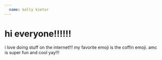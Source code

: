 ```yaml
---
  name: kelly kietur
---
```


# hi everyone!!!!!!

i love doing stuff on the internet!!! my favorite emoji is the coffin emoji. amc is super fun and cool yay!!!
